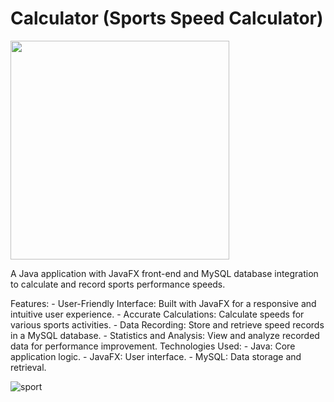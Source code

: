 # Calculator (Sports Speed Calculator)

<p><a  href="https://github.com/Vihara-Diwyanjalee"><img  src="https://skillicons.dev/icons?i=mongo,express,react,nodejs,mui,vscode,github"  width=350></a></p>

A Java application with JavaFX front-end and MySQL database integration to calculate and record sports performance speeds.

Features:
      - User-Friendly Interface: Built with JavaFX for a responsive and intuitive user experience.
      - Accurate Calculations: Calculate speeds for various sports activities.
      - Data Recording: Store and retrieve speed records in a MySQL database.
      - Statistics and Analysis: View and analyze recorded data for performance improvement.
Technologies Used:
      - Java: Core application logic.
      - JavaFX: User interface.
      - MySQL: Data storage and retrieval.

![sport](https://github.com/user-attachments/assets/151a0903-0b0d-41c2-9d34-2b6b57e18776)
